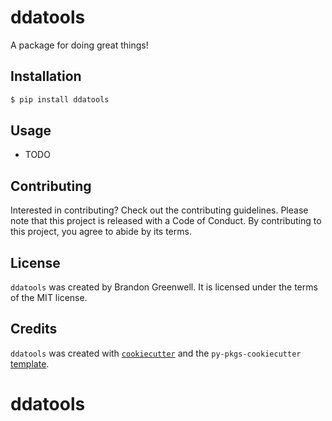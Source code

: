 # ddatools

A package for doing great things!

## Installation

```bash
$ pip install ddatools
```

## Usage

- TODO

## Contributing

Interested in contributing? Check out the contributing guidelines. Please note that this project is released with a Code of Conduct. By contributing to this project, you agree to abide by its terms.

## License

`ddatools` was created by Brandon Greenwell. It is licensed under the terms of the MIT license.

## Credits

`ddatools` was created with [`cookiecutter`](https://cookiecutter.readthedocs.io/en/latest/) and the `py-pkgs-cookiecutter` [template](https://github.com/py-pkgs/py-pkgs-cookiecutter).
# ddatools
